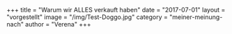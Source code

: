 +++
title = "Warum wir ALLES verkauft haben"
date = "2017-07-01"
layout = "vorgestellt"
image = "/img/Test-Doggo.jpg"
category = "meiner-meinung-nach"
author = "Verena"
+++